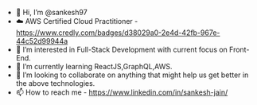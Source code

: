 - 👋 Hi, I’m @sankesh97
- ☁️ AWS Certified Cloud Practitioner - https://www.credly.com/badges/d38029a0-2e4d-42fb-967e-44c52d99944a
- 👀 I’m interested in Full-Stack Development with current focus on Front-End.
- 🌱 I’m currently learning ReactJS,GraphQL,AWS.
- 💞️ I’m looking to collaborate on anything that might help us get better in the above technologies.
- 📫 How to reach me - https://www.linkedin.com/in/sankesh-jain/ 

<!---
sankesh97/sankesh97 is a ✨ special ✨ repository because its `README.md` (this file) appears on your GitHub profile.
You can click the Preview link to take a look at your changes.
--->
